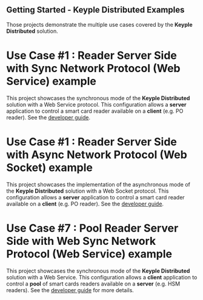 Getting Started - Keyple Distributed Examples
---

Those projects demonstrate the multiple use cases covered by the **Keyple Distributed** solution. 

# Use Case #1 : Reader Server Side with Sync Network Protocol (Web Service) example
This project showcases the synchronous mode of the **Keyple Distributed** solution with a Web Service protocol.
This configuration allows a **server** application to control a smart card reader available on a **client** (e.g. PO reader).
See the [developer guide](https://keyple.org/docs/developer-guide/distributed-application/#reader-client-side).

# Use Case #1 : Reader Server Side with Async Network Protocol (Web Socket) example
This project showcases the implementation of the asynchronous mode of the **Keyple Distributed** solution with a Web Socket protocol.
This configuration allows a **server** application to control a smart card reader available on a **client** (e.g. PO reader).
See the [developer guide](https://keyple.org/docs/developer-guide/distributed-application/#reader-client-side).

# Use Case #7 : Pool Reader Server Side with Web Sync Network Protocol (Web Service) example
This project showcases the synchronous mode of the **Keyple Distributed** solution with a Web Service.
This configuration allows a **client** application to control a **pool** of smart cards readers available on a **server** (e.g. HSM readers).
See the [developer guide](https://keyple.org/docs/developer-guide/distributed-application/#pool-reader-server-side) for more details.
